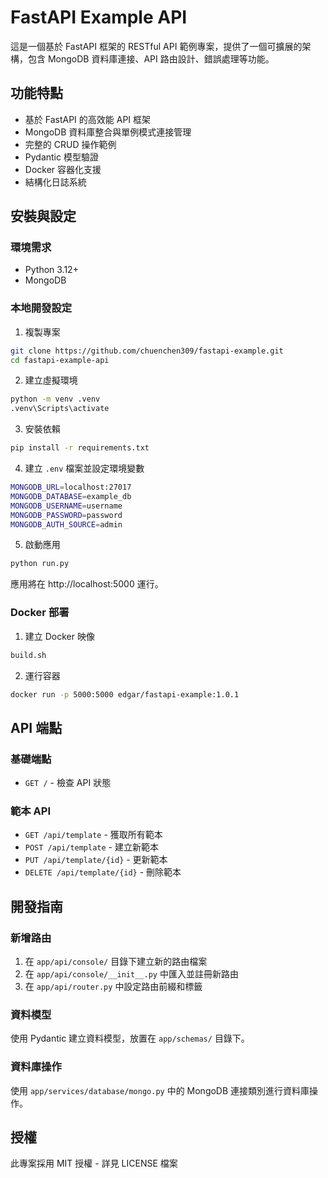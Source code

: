 # FastAPI Example API

這是一個基於 FastAPI 框架的 RESTful API 範例專案，提供了一個可擴展的架構，包含 MongoDB 資料庫連接、API 路由設計、錯誤處理等功能。

## 功能特點
- 基於 FastAPI 的高效能 API 框架
- MongoDB 資料庫整合與單例模式連接管理
- 完整的 CRUD 操作範例
- Pydantic 模型驗證
- Docker 容器化支援
- 結構化日誌系統

## 安裝與設定
### 環境需求
- Python 3.12+
- MongoDB

### 本地開發設定

1. 複製專案
``` bash
git clone https://github.com/chuenchen309/fastapi-example.git
cd fastapi-example-api
```

2. 建立虛擬環境
``` bash
python -m venv .venv
.venv\Scripts\activate
```

3. 安裝依賴
``` bash
pip install -r requirements.txt
```

4. 建立 `.env` 檔案並設定環境變數
``` bash
MONGODB_URL=localhost:27017
MONGODB_DATABASE=example_db
MONGODB_USERNAME=username
MONGODB_PASSWORD=password
MONGODB_AUTH_SOURCE=admin
```

5. 啟動應用
``` bash
python run.py
```
應用將在 http://localhost:5000 運行。

### Docker 部署
1. 建立 Docker 映像
``` bash
build.sh
```

2. 運行容器
``` bash
docker run -p 5000:5000 edgar/fastapi-example:1.0.1
```
## API 端點

### 基礎端點

- `GET /` - 檢查 API 狀態

### 範本 API

- `GET /api/template` - 獲取所有範本
- `POST /api/template` - 建立新範本
- `PUT /api/template/{id}` - 更新範本
- `DELETE /api/template/{id}` - 刪除範本

## 開發指南

### 新增路由

1. 在 `app/api/console/` 目錄下建立新的路由檔案
2. 在 `app/api/console/__init__.py` 中匯入並註冊新路由
3. 在 `app/api/router.py` 中設定路由前綴和標籤

### 資料模型

使用 Pydantic 建立資料模型，放置在 `app/schemas/` 目錄下。

### 資料庫操作

使用 `app/services/database/mongo.py` 中的 MongoDB 連接類別進行資料庫操作。

## 授權

此專案採用 MIT 授權 - 詳見 LICENSE 檔案
